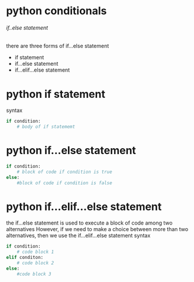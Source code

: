 # python conditionals
###### if..else statement
there are three forms of if...else statement
- if statement
- if...else statement
- if...elif...else statement
# python if statement
syntax
```python
if condition:
    # body of if statememt
```
# python if...else statement
```python
if condition:
    # block of code if condition is true
else:
    #block of code if condition is false    
```
# python if...elif...else statement
the if...else statement is used to execute a block of code among two alternatives
However, if we need to make a choice between more than two alternatives, then we use the if...elif...else statement
syntax
```python
if condition:
    # code block 1
elif conditon:
    # code block 2
else:
    #code block 3    
```